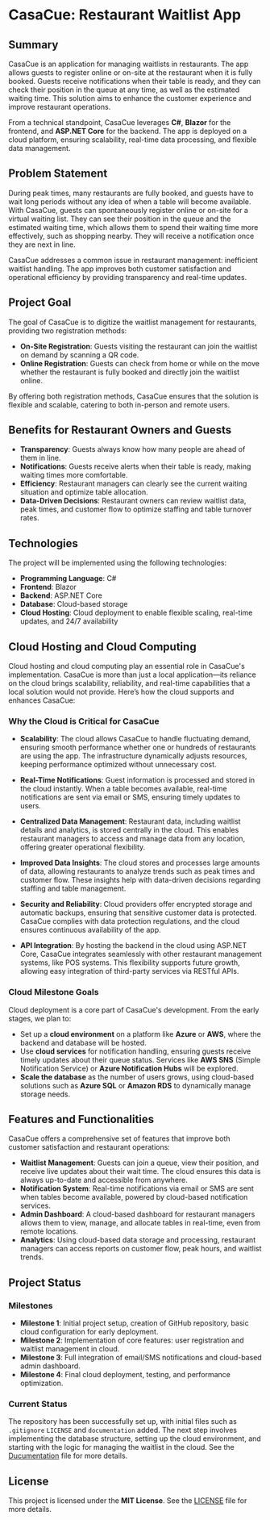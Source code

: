 # CasaCue: Restaurant Waitlist App

## Summary

CasaCue is an application for managing waitlists in restaurants. The app allows guests to register online or on-site at the restaurant when it is fully booked. Guests receive notifications when their table is ready, and they can check their position in the queue at any time, as well as the estimated waiting time. This solution aims to enhance the customer experience and improve restaurant operations.

From a technical standpoint, CasaCue leverages **C#**, **Blazor** for the frontend, and **ASP.NET Core** for the backend. The app is deployed on a cloud platform, ensuring scalability, real-time data processing, and flexible data management.

## Problem Statement

During peak times, many restaurants are fully booked, and guests have to wait long periods without any idea of when a table will become available. With CasaCue, guests can spontaneously register online or on-site for a virtual waiting list. They can see their position in the queue and the estimated waiting time, which allows them to spend their waiting time more effectively, such as shopping nearby. They will receive a notification once they are next in line.

CasaCue addresses a common issue in restaurant management: inefficient waitlist handling. The app improves both customer satisfaction and operational efficiency by providing transparency and real-time updates.

## Project Goal

The goal of CasaCue is to digitize the waitlist management for restaurants, providing two registration methods:

- **On-Site Registration**: Guests visiting the restaurant can join the waitlist on demand by scanning a QR code.
- **Online Registration**: Guests can check from home or while on the move whether the restaurant is fully booked and directly join the waitlist online.

By offering both registration methods, CasaCue ensures that the solution is flexible and scalable, catering to both in-person and remote users.

## Benefits for Restaurant Owners and Guests

- **Transparency**: Guests always know how many people are ahead of them in line.
- **Notifications**: Guests receive alerts when their table is ready, making waiting times more comfortable.
- **Efficiency**: Restaurant managers can clearly see the current waiting situation and optimize table allocation.
- **Data-Driven Decisions**: Restaurant owners can review waitlist data, peak times, and customer flow to optimize staffing and table turnover rates.

## Technologies

The project will be implemented using the following technologies:

- **Programming Language**: C#
- **Frontend**: Blazor
- **Backend**: ASP.NET Core
- **Database**: Cloud-based storage
- **Cloud Hosting**: Cloud deployment to enable flexible scaling, real-time updates, and 24/7 availability

## Cloud Hosting and Cloud Computing

Cloud hosting and cloud computing play an essential role in CasaCue's implementation. CasaCue is more than just a local application—its reliance on the cloud brings scalability, reliability, and real-time capabilities that a local solution would not provide. Here’s how the cloud supports and enhances CasaCue:

### Why the Cloud is Critical for CasaCue

- **Scalability**: The cloud allows CasaCue to handle fluctuating demand, ensuring smooth performance whether one or hundreds of restaurants are using the app. The infrastructure dynamically adjusts resources, keeping performance optimized without unnecessary cost.

- **Real-Time Notifications**: Guest information is processed and stored in the cloud instantly. When a table becomes available, real-time notifications are sent via email or SMS, ensuring timely updates to users.

- **Centralized Data Management**: Restaurant data, including waitlist details and analytics, is stored centrally in the cloud. This enables restaurant managers to access and manage data from any location, offering greater operational flexibility.

- **Improved Data Insights**: The cloud stores and processes large amounts of data, allowing restaurants to analyze trends such as peak times and customer flow. These insights help with data-driven decisions regarding staffing and table management.

- **Security and Reliability**: Cloud providers offer encrypted storage and automatic backups, ensuring that sensitive customer data is protected. CasaCue complies with data protection regulations, and the cloud ensures continuous availability of the app.

- **API Integration**: By hosting the backend in the cloud using ASP.NET Core, CasaCue integrates seamlessly with other restaurant management systems, like POS systems. This flexibility supports future growth, allowing easy integration of third-party services via RESTful APIs.

### Cloud Milestone Goals

Cloud deployment is a core part of CasaCue's development. From the early stages, we plan to:

- Set up a **cloud environment** on a platform like **Azure** or **AWS**, where the backend and database will be hosted.
- Use **cloud services** for notification handling, ensuring guests receive timely updates about their queue status. Services like **AWS SNS** (Simple Notification Service) or **Azure Notification Hubs** will be explored.
- **Scale the database** as the number of users grows, using cloud-based solutions such as **Azure SQL** or **Amazon RDS** to dynamically manage storage needs.

## Features and Functionalities

CasaCue offers a comprehensive set of features that improve both customer satisfaction and restaurant operations:

- **Waitlist Management**: Guests can join a queue, view their position, and receive live updates about their wait time. The cloud ensures this data is always up-to-date and accessible from anywhere.
- **Notification System**: Real-time notifications via email or SMS are sent when tables become available, powered by cloud-based notification services.
- **Admin Dashboard**: A cloud-based dashboard for restaurant managers allows them to view, manage, and allocate tables in real-time, even from remote locations.
- **Analytics**: Using cloud-based data storage and processing, restaurant managers can access reports on customer flow, peak hours, and waitlist trends.


## Project Status

### Milestones

- **Milestone 1**: Initial project setup, creation of GitHub repository, basic cloud configuration for early deployment.
- **Milestone 2**: Implementation of core features: user registration and waitlist management in cloud.
- **Milestone 3**: Full integration of email/SMS notifications and cloud-based admin dashboard.
- **Milestone 4**: Final cloud deployment, testing, and performance optimization.

### Current Status

The repository has been successfully set up, with initial files such as `.gitignore` `LICENSE` and `documentation` added. The next step involves implementing the database structure, setting up the cloud environment, and starting with the logic for managing the waitlist in the cloud. See the [Ducumentation](./documentation/environment_setup.md) file for more details.

## License

This project is licensed under the **MIT License**. See the [LICENSE](./LICENSE) file for more details.